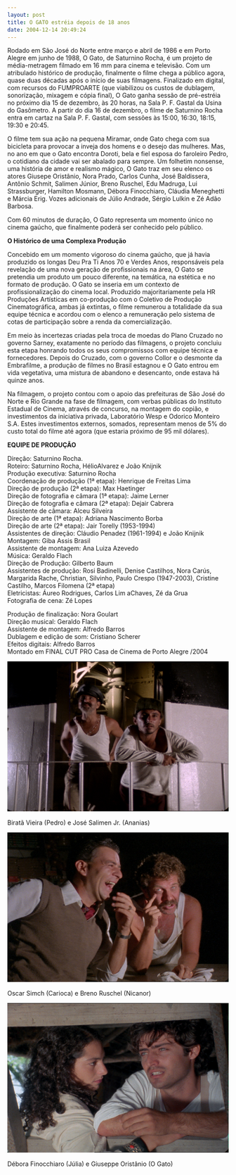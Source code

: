 ```yaml
---
layout: post
title: O GATO estréia depois de 18 anos
date: 2004-12-14 20:49:24
---
```

Rodado em São José do Norte entre março e abril de 1986 e em Porto Alegre em junho de 1988, O Gato, de Saturnino Rocha, é um projeto de média-metragem filmado em 16 mm para cinema e televisão. Com um atribulado histórico de produção, finalmente o filme chega a público agora, quase duas décadas após o início de suas filmagens. Finalizado em digital, com recursos do FUMPROARTE (que viabilizou os custos de dublagem, sonorização, mixagem e cópia final), O Gato ganha sessão de pré-estréia no próximo dia 15 de dezembro, às 20 horas, na Sala P. F. Gastal da Usina do Gasômetro. A partir do dia 16 de dezembro, o filme de Saturnino Rocha entra em cartaz na Sala P. F. Gastal, com sessões às 15:00, 16:30, 18:15, 19:30 e 20:45.

O filme tem sua ação na pequena Miramar, onde Gato chega com sua bicicleta para provocar a inveja dos homens e o desejo das mulheres. Mas, no ano em que o Gato encontra Doroti, bela e fiel esposa do faroleiro Pedro, o cotidiano da cidade vai ser abalado para sempre. Um folhetim nonsense, uma história de amor e realismo mágico, O Gato traz em seu elenco os atores Giusepe Oristânio, Nora Prado, Carlos Cunha, José Baldissera, Antônio Schmit, Salimen Júnior, Breno Ruschel, Edu Madruga, Lui Strassburger, Hamilton Mosmann, Débora Finocchiaro, Cláudia Meneghetti e Márcia Erig. Vozes adicionais de Júlio Andrade, Sérgio Lulkin e Zé Adão Barbosa.

Com 60 minutos de duração, O Gato representa um momento único no cinema gaúcho, que finalmente poderá ser conhecido pelo público.

**O Histórico de uma Complexa Produção**

Concebido em um momento vigoroso do cinema gaúcho, que já havia produzido os longas Deu Pra Ti Anos 70 e Verdes Anos, responsáveis pela revelação de uma nova geração de profissionais na área, O Gato se pretendia um produto um pouco diferente, na temática, na estética e no formato de produção. O Gato se inseria em um contexto de profissionalização do cinema local. Produzido majoritariamente pela HR Produções Artísticas em co-produção com o Coletivo de Produção Cinematográfica, ambas já extintas, o filme remunerou a totalidade da sua equipe técnica e acordou com o elenco a remuneração pelo sistema de cotas de participação sobre a renda da comercialização.

Em meio às incertezas criadas pela troca de moedas do Plano Cruzado no governo Sarney, exatamente no período das filmagens, o projeto concluiu esta etapa honrando todos os seus compromissos com equipe técnica e fornecedores. Depois do Cruzado, com o governo Collor e o desmonte da Embrafilme, a produção de filmes no Brasil estagnou e O Gato entrou em vida vegetativa, uma mistura de abandono e desencanto, onde estava há quinze anos.

Na filmagem, o projeto contou com o apoio das prefeituras de São José do Norte e Rio Grande na fase de filmagem, com verbas públicas do Instituto Estadual de Cinema, através de concurso, na montagem do copião, e investimentos da iniciativa privada, Laboratório Wesp e Odorico Monteiro S.A. Estes investimentos externos, somados, representam menos de 5% do custo total do filme até agora (que estaria próximo de 95 mil dólares).

**EQUIPE DE PRODUÇÃO**

Direção: Saturnino Rocha.\
Roteiro: Saturnino Rocha, HélioAlvarez e João Knijnik\
Produção executiva: Saturnino Rocha\
Coordenação de produção (1ª etapa): Henrique de Freitas Lima\
Direção de produção (2ª etapa): Max Haetinger\
Direção de fotografia e câmara (1ª etapa): Jaime Lerner\
Direção de fotografia e câmara (2ª etapa): Dejair Cabrera\
Assistente de câmara: Alceu Silveira\
Direção de arte (1ª etapa): Adriana Nascimento Borba\
Direção de arte (2ª etapa): Jair Torelly (1953-1994)\
Assistentes de direção: Cláudio Penadez (1961-1994) e João Knijnik\
Montagem: Giba Assis Brasil\
Assistente de montagem: Ana Luiza Azevedo\
Música: Geraldo Flach\
Direção de Produção: Gilberto Baum\
Assistentes de produção: Rosi Badinelli, Denise Castilhos, Nora Carús, Margarida Rache, Christian, Silvinho, Paulo Crespo (1947-2003), Cristine Castilho, Marcos Filomena (2ª etapa)\
Eletricistas: Áureo Rodrigues, Carlos Lim aChaves, Zé da Grua\
Fotografia de cena: Zé Lopes

Produção de finalização: Nora Goulart\
Direção musical: Geraldo Flach\
Assistente de montagem: Alfredo Barros\
Dublagem e edição de som: Cristiano Scherer\
Efeitos digitais: Alfredo Barros\
Montado em FINAL CUT PRO Casa de Cinema de Porto Alegre /2004

![](/uploads/gato-bira-salimen.jpg)

B﻿iratã Vieira (Pedro) e José Salimen Jr. (Ananias)

![](/uploads/gato-oscar-breno.jpg)

O﻿scar Simch (Carioca) e Breno Ruschel (Nicanor)

![](/uploads/gato-deb-giuseppe.jpg)

D﻿ébora Finocchiaro (Júlia) e Giuseppe Oristânio (O Gato)